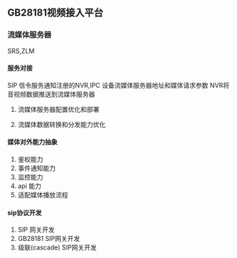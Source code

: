 ## GB28181视频接入平台

### 流媒体服务器

SRS,ZLM

#### 服务对接

SIP 信令服务通知注册的NVR,IPC 设备流媒体服务器地址和媒体请求参数 NVR将音视频数据推送到流媒体服务器

1. 流媒体服务器配置优化和部署

2. 流媒体数据转换和分发能力优化

#### 媒体对外能力抽象

1. 鉴权能力
2. 事件通知能力
3. 监控能力
4. api 能力
5. 适配媒体播放流程

#### sip协议开发

1. SIP 网关开发
2. GB28181 SIP网关开发
3. 级联(cascade) SIP网关开发
